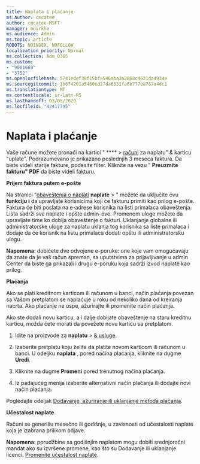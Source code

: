 ```yaml
---
title: Naplata i plaćanje
ms.author: cmcatee
author: cmcatee-MSFT
manager: mnirkhe
ms.audience: Admin
ms.topic: article
ROBOTS: NOINDEX, NOFOLLOW
localization_priority: Normal
ms.collection: Adm_O365
ms.custom:
- "9001669"
- "3752"
ms.openlocfilehash: 5741edef38f15bfa546aba3a2868c4621da4934e
ms.sourcegitcommit: 1b674201a5460ed27da6331fa6b777ea787a4dc1
ms.translationtype: MT
ms.contentlocale: sr-Latn-RS
ms.lasthandoff: 03/05/2020
ms.locfileid: "42417795"
---
```

# <a name="billing-and-payment"></a>Naplata i plaćanje

Vaše račune možete pronaći na kartici " **** > [računi](https://go.microsoft.com/fwlink/p/?linkid=848039) za naplatu" & karticu "uplate".  Podrazumevano je prikazano poslednjih 3 meseca faktura.  Da biste videli starije fakture, podesite filter.  Kliknite na vezu " **Preuzmite fakturu" PDF** da biste videli fakturu.

**Prijem faktura putem e-pošte**

Na stranici "[obaveštenja o naplati](https://go.microsoft.com/fwlink/p/?linkid=853212) **naplate** > " možete da uključite ovu **funkciju i** da upravljate korisnicima koji će fakturu primiti kao prilog e-pošte. Faktura će biti poslata na e-adrese korisnika na listi primalaca obaveštenja. Lista sadrži sve naplate i opšte admin-ove.  Promenom uloge možete da upravljate time ko dobija obaveštenje o fakturi.  Uklanjanje globalne ili administratorske uloge za naplatu uklanja tog korisnika sa liste primalaca i dodaje da će korisnik na listu primalaca dodati opštu ili administratorsku ulogu.

**Napomena**: dobićete dve odvojene e-poruke: one koje vam omogućavaju da znate da je vaš račun spreman, sa uputstvima za prijavljivanje u admin Center da biste ga prikazali i drugu e-poruku koja sadrži izvod naplate kao prilog.

**Plaćanja**

Ako se plati kreditnom karticom ili računom u banci, način plaćanja povezan sa Vašom pretplatom se naplaćuje u roku od nekoliko dana od kreiranja nacrta.  Ako plaćanje ne uspe, ažurirajte ili promenite način plaćanja. 

Ako ste dodali novu karticu, a i dalje dobijate obaveštenje na staru kreditnu karticu, možda ćete morati da povežete novu karticu sa pretplatom.

1. Idite na proizvode za **naplatu** > [& usluge](https://go.microsoft.com/fwlink/p/?linkid=842054).

2. Izaberite pretplatu koju želite da platite novom karticom ili računom u banci. U odeljku **naplata** , pored načina plaćanja, kliknite na dugme **Uredi**.

3. Kliknite na dugme **Promeni** pored trenutnog načina plaćanja.

4. Iz padajućeg menija izaberite alternativni način plaćanja ili dodajte novi način plaćanja.

Pogledajte odeljak [Dodavanje, ažuriranje ili uklanjanje metoda plaćanja](https://go.microsoft.com/fwlink/?linkid=2118133).

**Učestalost naplate**

Računi se generišu mesečno ili godišnje, u zavisnosti od učestalosti naplate koja je izabrana prilikom odjave.  

**Napomena**: porudžbine sa godišnjim naplatom mogu dobiti srednjoročni mandat ako su izvršene promene, kao što su Dodavanje ili uklanjanje licenci.  [Promenite učestalost naplate](https://go.microsoft.com/fwlink/?linkid=2119148).
